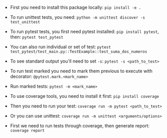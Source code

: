 - First you need to install this package locally: `pip install -e .`
- To run unittest tests, you need: `python -m unittest discover -s test_unittest`
- To run pytest tests, you first need pytest installed: `pip install pytest`, then: `pytest test_pytest`

- You can also run individual or set of test: `pytest test_pytest/test_main.py::TestExample::test_suma_dos_numeros`
- To see standard output you'll need to set `-s`: `pytest -s <path_to_test>`
- To run test marked you need to mark them previous to execute with decorator: `@pytest.mark.<mark_name>`
- Run marked tests: `pytest -m <mark_name>`

- To use coverage tools, you need to install it first: `pip install coverage`
- Then you need to run your test: `coverage run -m pytest <path_to_test>`
- Or you can use unittest: `coverage run -m unittest <arguments/options>`
- First we need to run tests through coverage, then generate report: `coverage report`
